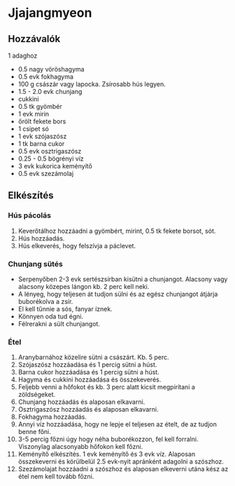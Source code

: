 # Jjajangmyeon

## Hozzávalók
1 adaghoz
- 0.5 nagy vöröshagyma
- 0.5 evk fokhagyma
- 100 g császár vagy lapocka. Zsírosabb hús legyen.
- 1.5 - 2.0 evk chunjang
- cukkini
- 0.5 tk gyömbér
- 1 evk mirin
- őrölt fekete bors
- 1 csipet só
- 1 evk szójaszósz
- 1 tk barna cukor
- 0.5 evk osztrigaszósz
- 0.25 - 0.5 bögrényi víz
- 3 evk kukorica keményítő
- 0.5 evk szezámolaj

## Elkészítés

### Hús pácolás
1. Keverőtálhoz hozzáadni a gyömbért, mirint, 0.5 tk fekete borsot, sót.
2. Hús hozzáadás.
3. Hús elkeverés, hogy felszívja a páclevet.

### Chunjang sütés
- Serpenyőben 2-3 evk sertészsírban kisütni a chunjangot. Alacsony vagy alacsony közepes lángon kb. 2 perc kell neki.
- A lényeg, hogy teljesen át tudjon sülni és az egész chunjangot átjárja buborékolva a zsír.
- El kell tűnnie a sós, fanyar íznek.
- Könnyen oda tud égni.
- Félrerakni a sült chunjangot.

### Étel
1. Aranybarnához közelire sütni a császárt. Kb. 5 perc.
2. Szójaszósz hozzáadása és 1 percig sütni a húst.
3. Barna cukor hozzáadása és 1 percig sütni a húst.
4. Hagyma és cukkini hozzáadása és összekeverés.
5. Feljebb venni a hőfokot és kb. 3 perc alatt kicsit megpirítani a zöldségeket.
6. Chunjang hozzáadás és alaposan elkavarni.
7. Osztrigaszósz hozzáadás és alaposan elkavarni.
8. Fokhagyma hozzáadás.
9. Annyi víz hozzáadása, hogy ne lepje el teljesen az ételt, de az tudjon benne főni.
10. 3-5 percig főzni úgy hogy néha buborékozzon, fel kell forralni. Viszonylag alacsonyabb hőfokon kell főzni.
11. Keményítő elkészítés. 1 evk keményítő és 3 evk víz. Alaposan összekeverni és körülbelül 2.5 evk-nyit apránként adagolni a szószhoz.
12. Szezámolajat hozzáadni a szószhoz és alaposan elkeverni utána kész az étel nem kell tovább főzni.
